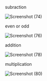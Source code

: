 subraction

![Screenshot (74)](https://user-images.githubusercontent.com/112294762/236879810-86670c24-6237-4719-a508-415882b924a1.png)

even or odd

![Screenshot (76)](https://user-images.githubusercontent.com/112294762/236880511-cad4259f-fae2-4e69-ae21-ecab6e86073c.png)

addition

![Screenshot (78)](https://user-images.githubusercontent.com/112294762/236881008-7c7d32d4-5e83-4845-884c-2eacb557fa46.png)

multiplication

![Screenshot (80)](https://user-images.githubusercontent.com/112294762/236881899-f3632f02-fdf7-4ef5-856b-28f5964e8e08.png)



